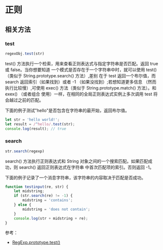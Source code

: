 # 正则

## 相关方法

### test

```js
regexObj.test(str)
```

test() 方法执行一个检索，用来查看正则表达式与指定字符串是否匹配。返回 true 或 false。当你想要知道
一个模式是否存在于一个字符串中时，就可以使用 test() （类似于 String.prototype.search() 方法）,差别
在于 test 返回一个布尔值，而 search 返回索引（如果找到）或者 -1 （如果没找到）;若想知道更多信息
（然而执行比较慢）,可使用 exec() 方法（类似于 String.prototype.match() 方法）。和 exex() （或者组合
使用）一样，在相同的全局正则表达式实例上多次调用 test 将会越过之前的匹配。

下面的例子测试"hello"是否包含在字符串的最开始，返回布尔值。
```js
let str = 'hello world!';
let result = /^hello/.test(str);
console.log(result); // true
```

### search

```js
str.search(regexp)
```

search() 方法执行正则表达式和 String 对象之间的一个搜索匹配。如果匹配成功，则 search() 返回正则表达式在字符串
中首次匹配项的索引。否则返回 -1。

下面的例子记录了一个消息字符串，该字符串的内容取决于匹配是否成功。
```js
function testinput(re, str) {
    let midstring;
    if (str.search(re) != -1) {
        midstring = 'contains';
    } else {
        midstring = 'does not contain';
    }
    console.log(str + midstring + re);
}
```

参考：
- [RegExp.prototype.test()](https://developer.mozilla.org/zh-CN/docs/Web/JavaScript/Reference/Global_Objects/RegExp/test)
